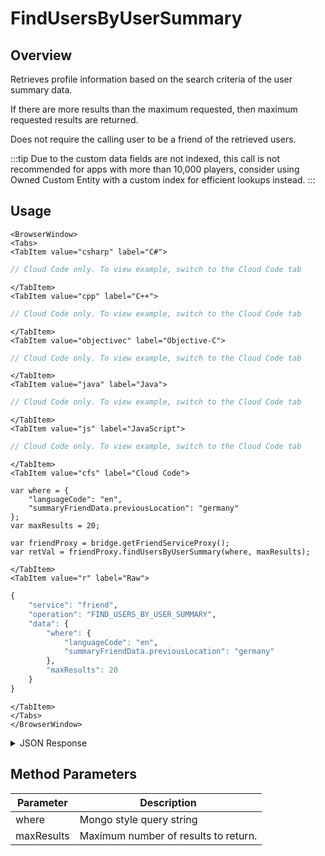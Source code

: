 # FindUsersByUserSummary
## Overview
Retrieves profile information based on the search criteria of the user summary data.

If there are more results than the maximum requested, then maximum requested results are returned.

Does not require the calling user to be a friend of the retrieved users.


:::tip
Due to the custom data fields are not indexed, this call is not recommended for apps with more than 
10,000 players, consider using Owned Custom Entity with a custom index for efficient lookups instead.
:::

<PartialServop service_name="friend" operation_name="FIND_USERS_BY_USER_SUMMARY" />

## Usage

```mdx-code-block
<BrowserWindow>
<Tabs>
<TabItem value="csharp" label="C#">
```

```csharp
// Cloud Code only. To view example, switch to the Cloud Code tab
```

```mdx-code-block
</TabItem>
<TabItem value="cpp" label="C++">
```

```cpp
// Cloud Code only. To view example, switch to the Cloud Code tab
```

```mdx-code-block
</TabItem>
<TabItem value="objectivec" label="Objective-C">
```

```objectivec
// Cloud Code only. To view example, switch to the Cloud Code tab
```

```mdx-code-block
</TabItem>
<TabItem value="java" label="Java">
```

```java
// Cloud Code only. To view example, switch to the Cloud Code tab
```

```mdx-code-block
</TabItem>
<TabItem value="js" label="JavaScript">
```

```javascript
// Cloud Code only. To view example, switch to the Cloud Code tab
```

```mdx-code-block
</TabItem>
<TabItem value="cfs" label="Cloud Code">
```

```cfscript
var where = {
    "languageCode": "en",
    "summaryFriendData.previousLocation": "germany"
};
var maxResults = 20;

var friendProxy = bridge.getFriendServiceProxy();
var retVal = friendProxy.findUsersByUserSummary(where, maxResults);
```

```mdx-code-block
</TabItem>
<TabItem value="r" label="Raw">
```

```r
{
	"service": "friend",
	"operation": "FIND_USERS_BY_USER_SUMMARY",
	"data": {
		"where": {
			"languageCode": "en",
			"summaryFriendData.previousLocation": "germany"
		},
		"maxResults": 20
	}
}
```

```mdx-code-block
</TabItem>
</Tabs>
</BrowserWindow>
```

<details>
<summary>JSON Response</summary>

```json
{
    "status": 200,
    "data": {
        "matches": [
            {
                "profileId": "4f2edc69-b3c3-458b-8b4b-6bbd7259b55f",
                "profileName": "Test2",
                "playerSummaryData": null,
                "pictureUrl": "http://somesite.com/test/picture.jpg"
            },
            {
                "profileId": "0da5ad24-2341-42f8-acb5-57aa2dd4ae94",
                "profileName": "Test1",
                "playerSummaryData": null,
                "pictureUrl": "http://somesite.com/test/picture.jpg"
            }
        ],
        "matchedCount": 2
    }
}
```
</details>

## Method Parameters
Parameter | Description
--------- | -----------
where | Mongo style query string
maxResults | Maximum number of results to return.


